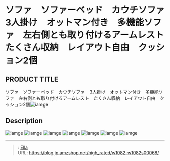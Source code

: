 # ソファ　ソファーベッド　カウチソファ　3人掛け　オットマン付き　多機能ソファ　左右側とも取り付けるアームレスト　たくさん収納　レイアウト自由　クッション2個


## PRODUCT TITLE 

ソファ　ソファーベッド　カウチソファ　3人掛け　オットマン付き　多機能ソファ　左右側とも取り付けるアームレスト　たくさん収納　レイアウト自由　クッション2個![iamge](nan)

## Description











![iamge](nan)
![iamge](nan)
![iamge](nan)
![iamge](nan)
![iamge](nan)
![iamge](nan)
![iamge](nan)


---

> : [Ella](https://blog.jp.amzshop.net/)  
> URL: https://blog.jp.amzshop.net/high_rated/w1082-w1082s00068/  


